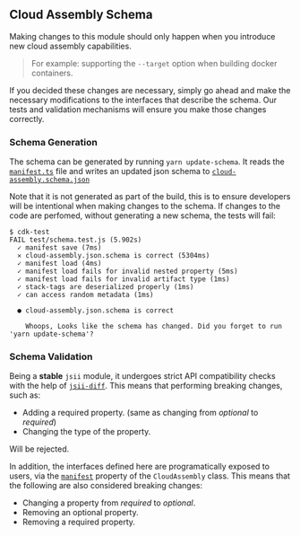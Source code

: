 ## Cloud Assembly Schema

Making changes to this module should only happen when you introduce new cloud assembly capabilities.

> For example: supporting the `--target` option when building docker containers.

If you decided these changes are necessary, simply go ahead and make the necessary modifications to 
the interfaces that describe the schema. Our tests and validation mechanisms will ensure you make those 
changes correctly.

### Schema Generation

The schema can be generated by running `yarn update-schema`. It reads the [`manifest.ts`](./lib/manifest.ts) file and writes
an updated json schema to [`cloud-assembly.schema.json`](./schema/cloud-assembly.schema.json)

Note that it is not generated as part of the build, this is to ensure developers will be intentional when making 
changes to the schema. If changes to the code are perfomed, without generating a new schema, the tests will fail:

```console
$ cdk-test
FAIL test/schema.test.js (5.902s)
  ✓ manifest save (7ms)
  ✕ cloud-assembly.json.schema is correct (5304ms)
  ✓ manifest load (4ms)
  ✓ manifest load fails for invalid nested property (5ms)
  ✓ manifest load fails for invalid artifact type (1ms)
  ✓ stack-tags are deserialized properly (1ms)
  ✓ can access random metadata (1ms)

  ● cloud-assembly.json.schema is correct

    Whoops, Looks like the schema has changed. Did you forget to run 'yarn update-schema'?
```

### Schema Validation

Being a **stable** `jsii` module, it undergoes strict API compatibility checks with the help
of [`jsii-diff`](https://github.com/aws/jsii/tree/master/packages/jsii-diff). 
This means that performing breaking changes, such as:

- Adding a required property. (same as changing from *optional* to *required*)
- Changing the type of the property.

Will be rejected.

In addition, the interfaces defined here are programatically exposed to users, via the [`manifest`](../cx-api/lib/cloud-assembly.ts#L42)
property of the `CloudAssembly` class. This means that the following are also considered breaking changes:

- Changing a property from *required* to *optional*.
- Removing an optional property.
- Removing a required property.
